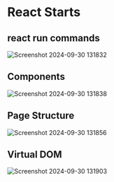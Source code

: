 # React Starts

## react run commands
![Screenshot 2024-09-30 131832](https://github.com/user-attachments/assets/4faef15b-07b8-4d77-b9bd-be8300603ae6)

## Components

![Screenshot 2024-09-30 131838](https://github.com/user-attachments/assets/b60f6b4e-ed4c-4683-bd88-d77aca90d1a6)

## Page Structure 

![Screenshot 2024-09-30 131856](https://github.com/user-attachments/assets/458167a2-5764-4108-bd09-f97e190d6ef6)

## Virtual DOM


![Screenshot 2024-09-30 131903](https://github.com/user-attachments/assets/4ff2ad3a-ebdf-4745-9bff-b417df2bd99a)
